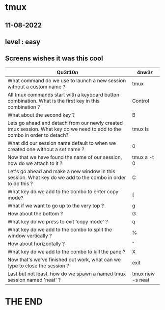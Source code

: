 # tmux
## 11-08-2022
## level : easy 



## Screens wishes it was this cool

| Qu3$t10n$ | 4n$w3r$ |
|-----------|---------|
| What command do we use to launch a new session without a custom name ? | tmux |
| All tmux commands start with a keyboard button combination. What is the first key in this combination ? | Control |
| What about the second key ? | B |
| Lets go ahead and detach from our newly created tmux session. What key do we need to add to the combo in order to detach? | tmux ls |
| What did our session name default to when we created one without a set name ? | 0 |
| Now that we have found the name of our session, how do we attach to it ? | tmux a -t 0 |
| Let's go ahead and make a new window in this session. What key do we add to the combo in order to do this ? | C |
| What key do we add to the combo to enter copy mode? | [ |
| What if we want to go up to the very top ? | g |
| How about the bottom ? | G |
| What key do we press to exit 'copy mode' ? | q |
| What key do we add to the combo to split the window vertically ? | % |
| How about horizontally ? | " |
| What key do we add to the combo to kill the pane ? | X |
| Now that's we've finished out work, what can we type to close the session ? | exit |
| Last but not least, how do we spawn a named tmux session named 'neat' ? | tmux new -s neat |







#    THE END 
